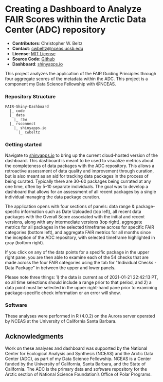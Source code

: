 # Creating a Dashboard to Analyze FAIR Scores within the Arctic Data Center (ADC) repository

- **Contributors**: Christopher W. Beltz
- **Contact**: cwbeltz@nceas.ucsb.edu
- **License**: [MIT License](https://opensource.org/licenses/MIT)
- **Source Code**: [Github](https://github.com/cwbeltz/FAIR_Shiny-Dashboard)
- **Dashboard**: [shinyapps.io](https://cwbeltz.shinyapps.io/nceas-df_fair_shiny-dashboard/)

This project analyzes the application of the FAIR Guiding Principles through four aggregate scores of the metadata within the ADC. This project is a component my Data Science Fellowship with @NCEAS.

### Repository Structure

```
FAIR-Shiny-Dashboard
  |_ code
  |_ data
    |_ raw
  |_ rsconnect
    |_ shinyapps.io
      |_ cwbeltz
```

### Getting started

Navigate to [shinyapps.io](https://cwbeltz.shinyapps.io/nceas-df_fair_shiny-dashboard/) to bring up the current cloud-hosted version of the dashboard. This dashboard is meant to be used to visualize metrics about the completeness of data packages with the ADC repository. This allows a retroactive assessment of data quality and improvement through curation, but is also meant as an aid for tracking data packages in the process of being curated. Typically there are 30-60 packages being currated at any one time, often by 5-10 separate individuals. The goal was to develop a dashboard that allows for an assessment of all recent packages by a single individual managing the data package curation.

The application opens with four sections of panels: data range & package-specfic information such as Date Uploaded (top left), all recent data packages with the Overall Score associated with the initial and recent versions, along with any intermediate versions (top right), aggregate metrics for all packages in the selected timeframe across for specific FAIR categories (bottom left), and aggregate FAIR metrics for all months since the inception of the ADC repository, with selected timeframe highlighted in gray (bottom right).
  
If you click on any of the data points for a specific package in the upper right pane, you are then able to examine each of the 54 checks that are made across the four FAIR categories using the tab for "Individual Checks - Data Package" in between the upper and lower panels.

Please note three things: 1) the data is current as of 2021-01-21 22:42:13 PT, so all time selections should include a range prior to that period, and 2) a data point must be selected in the upper right-hand pane prior to examining package-specific check information or an error will show.



### Software

These analyses were performed in R (4.0.2) on the Aurora server operated by NCEAS at the University of California Santa Barbara.



## Acknowledgments

Work on these analyses and dashboard was supported by the National Center for Ecological Analysis and Synthesis (NCEAS) and the Arctic Data Center (ADC), as part of my Data Science Fellowship. NCEAS is a Center funded by the University of California, Santa Barbara, and the State of California. The ADC is the primary data and software repository for the Arctic section of National Science Foundation’s Office of Polar Programs.

